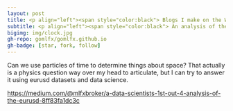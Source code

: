 ```yaml
---
layout: post
title: <p align="left"><span style="color:black"> Blogs I make on the Web.
subtitle: <p align="left"><span style="color:black"> An analysis of the EURUSD. Experimentations and observations for spatial and directional patterns via discrete and helical use of time.
bigimg: img/clock.jpg
gh-repo: gomlfx/gomlfx.github.io
gh-badge: [star, fork, follow]
---
```


Can we use particles of time to determine things about space? That actually is a physics question way over my head to articulate, but I can try to answer it using eurusd datasets and data science.<br>

<https://medium.com/@mlfxbroker/a-data-scientists-1st-out-4-analysis-of-the-eurusd-8ff83fa1dc3c>

